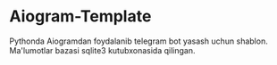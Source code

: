 # Aiogram-Template
Pythonda Aiogramdan foydalanib telegram bot yasash uchun shablon. Ma'lumotlar bazasi sqlite3 kutubxonasida qilingan.
